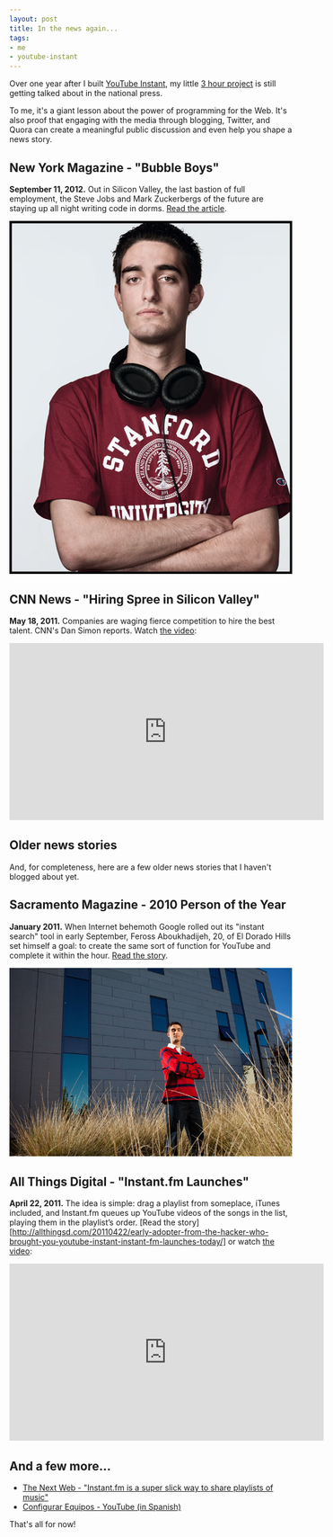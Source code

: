 ```yaml
---
layout: post
title: In the news again...
tags:
- me
- youtube-instant
---
```


Over one year after I built [YouTube Instant](http://ytinstant.com), my little [3 hour project](/youtube-instant-media-frenzy/) is still getting talked about in the national press.

To me, it's a giant lesson about the power of programming for the Web. It's also proof that engaging with the media through blogging, Twitter, and Quora can create a meaningful public discussion and even help you shape a news story.


## New York Magazine - "Bubble Boys"

**September 11, 2012.** Out in Silicon Valley, the last bastion of full employment, the Steve Jobs and Mark Zuckerbergs of the future are staying up all night writing code in dorms. [Read the article](http://nymag.com/news/features/silicon-valley-2011-9/).

[![Feross Aboukhadijeh in New York Magazine. Photo by Dan Winters.](/images/feross-new-york-magazine-story.jpg)](http://nymag.com/news/features/silicon-valley-2011-9/)


## CNN News - "Hiring Spree in Silicon Valley"

**May 18, 2011.** Companies are waging fierce competition to hire the best talent. CNN's Dan Simon reports. Watch [the video](http://www.youtube.com/watch?v=dECfaTxJ9Yo):

<iframe width="560" height="315" src="http://www.youtube.com/embed/dECfaTxJ9Yo" frameborder="0" allowfullscreen></iframe>

## Older news stories

And, for completeness, here are a few older news stories that I haven't blogged about yet.


## Sacramento Magazine - 2010 Person of the Year

**January 2011.** When Internet behemoth Google rolled out its "instant search" tool in early September, Feross Aboukhadijeh, 20, of El Dorado Hills set himself a goal: to create the same sort of function for YouTube and complete it within the hour. [Read the story](http://www.sacmag.com/Sacramento-Magazine/January-2011/People-of-the-Year/).

[![Feross Aboukhadijeh in Sacramento Magazine](/images/feross-sacramento-magazine-story.png)](http://www.sacmag.com/Sacramento-Magazine/January-2011/People-of-the-Year/)


## All Things Digital - "Instant.fm Launches"

**April 22, 2011.** The idea is simple: drag a playlist from someplace, iTunes included, and Instant.fm queues up YouTube videos of the songs in the list, playing them in the playlist’s order. [Read the story][http://allthingsd.com/20110422/early-adopter-from-the-hacker-who-brought-you-youtube-instant-instant-fm-launches-today/] or watch [the video](http://www.youtube.com/watch?v=jBGT2WTP_VA):

<iframe width="560" height="315" src="http://www.youtube.com/embed/jBGT2WTP_VA" frameborder="0" allowfullscreen></iframe>


## And a few more...

* [The Next Web - "Instant.fm is a super slick way to share playlists of music"](http://thenextweb.com/apps/2011/05/17/instant-fm-is-a-super-slick-way-to-share-playlists-of-music/)
* [Configurar Equipos - YouTube (in Spanish)](http://www.youtube.com/watch?v=zQvJX9OWQn8#t=2m30s)

That's all for now!